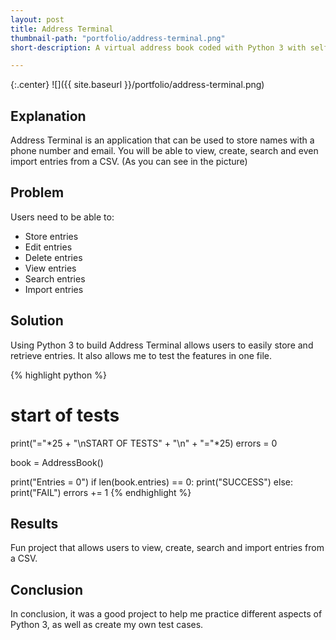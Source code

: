 ```yaml
---
layout: post
title: Address Terminal
thumbnail-path: "portfolio/address-terminal.png"
short-description: A virtual address book coded with Python 3 with self tests.

---
```


{:.center}
![]({{ site.baseurl }}/portfolio/address-terminal.png)

## Explanation

Address Terminal is an application that can be used to store names with a phone number and email. You will be able to view, create, search and even import entries from a CSV. (As you can see in the picture)

## Problem

Users need to be able to:

* Store entries
* Edit entries
* Delete entries
* View entries
* Search entries
* Import entries

## Solution

Using Python 3 to build Address Terminal allows users to easily store and retrieve entries. It also allows me to test the features in one file.

{% highlight python %}
# start of tests
print("="*25 + "\nSTART OF TESTS" + "\n" + "="*25)
errors = 0

book = AddressBook()

print("Entries = 0")
if len(book.entries) == 0:
    print("SUCCESS")
else:
    print("FAIL")
    errors += 1
{% endhighlight %}

## Results

Fun project that allows users to view, create, search and import entries from a CSV.

## Conclusion

In conclusion, it was a good project to help me practice different aspects of Python 3, as well as create my own test cases.
